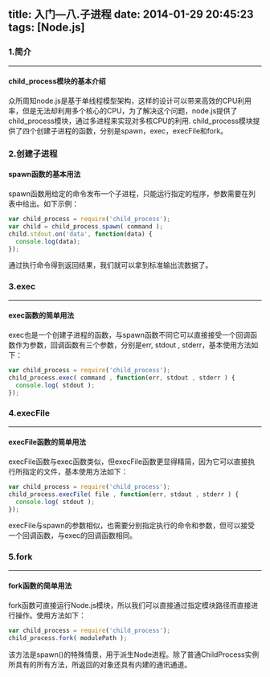 title: 入门—八.子进程
date: 2014-01-29 20:45:23
tags: [Node.js]
---

### 1.简介
---
#### child_process模块的基本介绍
众所周知node.js是基于单线程模型架构，这样的设计可以带来高效的CPU利用率，但是无法却利用多个核心的CPU，为了解决这个问题，node.js提供了child_process模块，通过多进程来实现对多核CPU的利用. child_process模块提供了四个创建子进程的函数，分别是spawn，exec，execFile和fork。

### 2.创建子进程
#### spawn函数的基本用法
spawn函数用给定的命令发布一个子进程，只能运行指定的程序，参数需要在列表中给出。如下示例：
```javascript
var child_process = require('child_process');
var child = child_process.spawn( command );
child.stdout.on('data', function(data) {
  console.log(data);
});
```
通过执行命令得到返回结果，我们就可以拿到标准输出流数据了。

### 3.exec
---
#### exec函数的简单用法
exec也是一个创建子进程的函数，与spawn函数不同它可以直接接受一个回调函数作为参数，回调函数有三个参数，分别是err, stdout , stderr，基本使用方法如下：

```javascript
var child_process = require('child_process');
child_process.exec( command , function(err, stdout , stderr ) {
  console.log( stdout );
});
```

### 4.execFile
---
#### execFile函数的简单用法
execFile函数与exec函数类似，但execFile函数更显得精简，因为它可以直接执行所指定的文件，基本使用方法如下：

```javascript
var child_process = require('child_process');
child_process.execFile( file , function(err, stdout , stderr ) {
  console.log( stdout );
});
```
execFile与spawn的参数相似，也需要分别指定执行的命令和参数，但可以接受一个回调函数，与exec的回调函数相同。

### 5.fork
---
#### fork函数的简单用法
fork函数可直接运行Node.js模块，所以我们可以直接通过指定模块路径而直接进行操作。使用方法如下：
```javascript
var child_process = require('child_process');
child_process.fork( modulePath );
```
该方法是spawn()的特殊情景，用于派生Node进程。除了普通ChildProcess实例所具有的所有方法，所返回的对象还具有内建的通讯通道。
